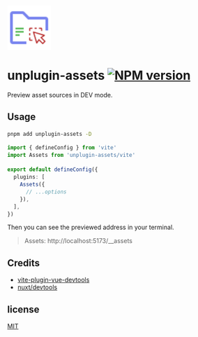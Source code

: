 
<img src="https://raw.githubusercontent.com/zyyv/unplugin-assets/main/packages/client/public/logo.svg" style="width:100px;" />

# unplugin-assets [![NPM version](https://img.shields.io/npm/v/unplugin-assets?color=a1b858&label=)](https://www.npmjs.com/package/unplugin-assets)

Preview asset sources in DEV mode.

## Usage

```bash
pnpm add unplugin-assets -D
```

```ts
import { defineConfig } from 'vite'
import Assets from 'unplugin-assets/vite'

export default defineConfig({
  plugins: [
    Assets({
      // ...options
    }),
  ],
})

```

Then you can see the previewed address in your terminal.

> Assets: http://localhost:5173/__assets

## Credits

- [vite-plugin-vue-devtools](https://github.com/webfansplz/vite-plugin-vue-devtools)
- [nuxt/devtools](https://github.com/nuxt/devtools)

## license

[MIT](./LICENSE)

